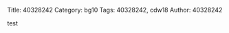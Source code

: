 Title: 40328242
Category: bg10
Tags: 40328242, cdw18
Author: 40328242


<!-- PELICAN_END_SUMMARY -->
test